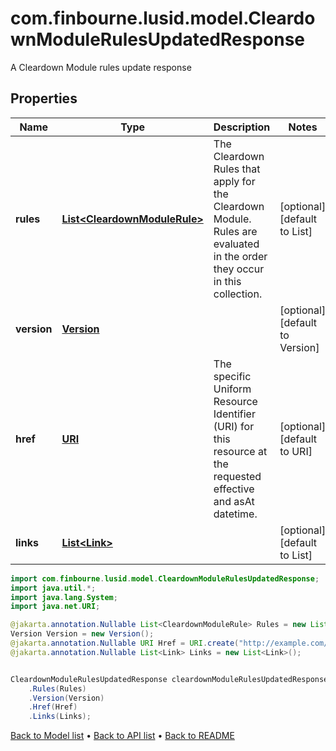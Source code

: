 # com.finbourne.lusid.model.CleardownModuleRulesUpdatedResponse
A Cleardown Module rules update response

## Properties

Name | Type | Description | Notes
------------ | ------------- | ------------- | -------------
**rules** | [**List&lt;CleardownModuleRule&gt;**](CleardownModuleRule.md) | The Cleardown Rules that apply for the Cleardown Module. Rules are evaluated in the order they occur in this collection. | [optional] [default to List<CleardownModuleRule>]
**version** | [**Version**](Version.md) |  | [optional] [default to Version]
**href** | [**URI**](URI.md) | The specific Uniform Resource Identifier (URI) for this resource at the requested effective and asAt datetime. | [optional] [default to URI]
**links** | [**List&lt;Link&gt;**](Link.md) |  | [optional] [default to List<Link>]

```java
import com.finbourne.lusid.model.CleardownModuleRulesUpdatedResponse;
import java.util.*;
import java.lang.System;
import java.net.URI;

@jakarta.annotation.Nullable List<CleardownModuleRule> Rules = new List<CleardownModuleRule>();
Version Version = new Version();
@jakarta.annotation.Nullable URI Href = URI.create("http://example.com/Href");
@jakarta.annotation.Nullable List<Link> Links = new List<Link>();


CleardownModuleRulesUpdatedResponse cleardownModuleRulesUpdatedResponseInstance = new CleardownModuleRulesUpdatedResponse()
    .Rules(Rules)
    .Version(Version)
    .Href(Href)
    .Links(Links);
```


[Back to Model list](../README.md#documentation-for-models) &#8226; [Back to API list](../README.md#documentation-for-api-endpoints) &#8226; [Back to README](../README.md)
